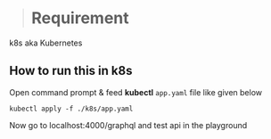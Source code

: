 > # Requirement
k8s aka Kubernetes

## How to run this in k8s
Open command prompt & feed **kubectl** `app.yaml` file like given below

`kubectl apply -f ./k8s/app.yaml`

Now go to localhost:4000/graphql and test api in the playground
